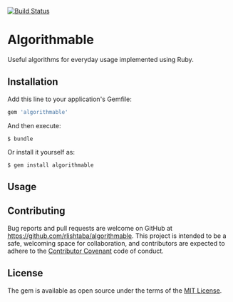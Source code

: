 [![Build Status](https://travis-ci.org/rlishtaba/algorithmable.svg?branch=master)](https://travis-ci.org/rlishtaba/algorithmable)

# Algorithmable

Useful algorithms for everyday usage implemented using Ruby.

## Installation

Add this line to your application's Gemfile:

```ruby
gem 'algorithmable'
```

And then execute:

    $ bundle

Or install it yourself as:

    $ gem install algorithmable

## Usage

## Contributing

Bug reports and pull requests are welcome on GitHub at https://github.com/rlishtaba/algorithmable. This project is intended to be a safe, welcoming space for collaboration, and contributors are expected to adhere to the [Contributor Covenant](contributor-covenant.org) code of conduct.

## License

The gem is available as open source under the terms of the [MIT License](http://opensource.org/licenses/MIT).

